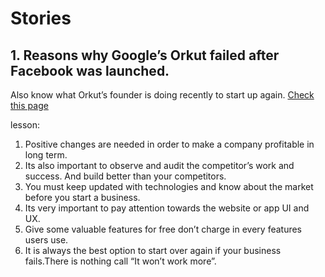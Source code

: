 # Stories

## 1. Reasons why Google’s Orkut failed after Facebook was launched. 
  Also know what Orkut’s founder is doing recently to start up again.
[Check this page](https://medium.com/@PachaelPhillip/case-study-reasons-why-googles-orkut-failed-after-facebook-was-launched-92dd8a7abf0)

  lesson:
  1. Positive changes are needed in order to make a company profitable in long term.
  2. Its also important to observe and audit the competitor’s work and success. And build better than your competitors.
  3. You must keep updated with technologies and know about the market before you start a business.
  4. Its very important to pay attention towards the website or app UI and UX.
  5. Give some valuable features for free don’t charge in every features users use.
  6. It is always the best option to start over again if your business fails.There is nothing call “It won’t work more”.


